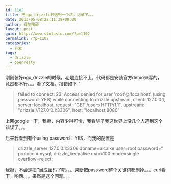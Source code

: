```yaml
---
id: 1102
title: 用ngx_drizzle时遇到一个坑，记录下。。。
date: 2013-05-08T22:11:38+00:00
author: 偶尔陶醉
layout: post
guid: http://www.stutostu.com/?p=1102
permalink: /?p=1102
categories:
  - 开发
tags:
  - drizzle
  - openresty
---
```


刚刚装好ngx_drizzle的时候，老是连接不上，代码都是安装官方demo来写的，竟然都不行。。。看了文档，报错如下：

> failed to connect: 23: Access denied for user 'root'@'localhost' (using password: YES) while connecting to drizzle upstream, client: 127.0.0.1, server: localhost, request: "GET /users HTTP/1.1", upstream: "drizzle://127.0.0.1:3306", host: "localhost:8080"

上网google一下，我擦，内容少得可怜，我看除了我这世界上没几个人遇到这个错误了。。。

后来我看到有个using password：YES，而我的配置是

> drizzle_server 127.0.0.1:3306 dbname=aicaike user=root password=‘’ protocol=mysql;
> drizzle_keepalive max=100 mode=single overflow=reject;

我擦，不会是把‘’当成密码了吧。。。果断把password整个关键词都删掉。。。curl看下，哟西。。。果然是这个问题。。。